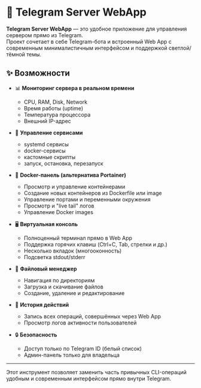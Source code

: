 # 🚀 Telegram Server WebApp

**Telegram Server WebApp** — это удобное приложение для управления сервером прямо из Telegram.  
Проект сочетает в себе Telegram-бота и встроенный Web App с современным минималистичным интерфейсом и поддержкой светлой/тёмной темы.  

## ✨ Возможности

- 📊 **Мониторинг сервера в реальном времени**  
  - CPU, RAM, Disk, Network  
  - Время работы (uptime)  
  - Температура процессора  
  - Внешний IP-адрес  

- 🔧 **Управление сервисами**  
  - systemd сервисы  
  - docker-сервисы  
  - кастомные скрипты  
  - запуск, остановка, перезапуск  

- 🐳 **Docker-панель (альтернатива Portainer)**  
  - Просмотр и управление контейнерами  
  - Создание новых контейнеров из Dockerfile или image  
  - Управление портами и переменными окружения  
  - Просмотр и "live tail" логов  
  - Управление Docker images  

- 🖥 **Виртуальная консоль**  
  - Полноценный терминал прямо в Web App  
  - Поддержка горячих клавиш (Ctrl+C, Tab, стрелки и др.)  
  - Несколько вкладок (многооконность)  
  - Подсветка stdout/stderr  

- 📂 **Файловый менеджер**  
  - Навигация по директориям  
  - Загрузка и скачивание файлов  
  - Создание, удаление и редактирование  

- 📜 **История действий**  
  - Запись всех операций, совершённых через Web App  
  - Просмотр логов активности пользователей  

- 🔒 **Безопасность**  
  - Доступ только по Telegram ID (белый список)  
  - Админ-панель только для владельца  

---

Этот инструмент позволяет заменить часть привычных CLI-операций удобным и современным интерфейсом прямо внутри Telegram.  